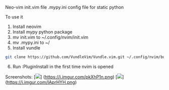 Neo-vim init.vim file 
.mypy.ini config file for static python


To use it

1. Install neovim
2. Install mypy python package
3. mv init.vim to ~/.config/nvim/init.vim
4. mv .mypy.ini to ~/
5. Install vundle
```bash
git clone https://github.com/VundleVim/Vundle.vim.git ~/.config/nvim/bundle/Vundle.vim
```
6. Run :PluginInstall in the first time nvim is opened

Screenshots:
[![](https://i.imgur.com/pkXhP1n.png)]
(https://i.imgur.com/pkXhP1n.png)
[![](https://i.imgur.com/IAprHYH.png)]
(https://i.imgur.com/IAprHYH.png)
